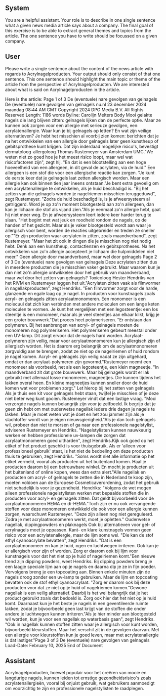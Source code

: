 ## System

You are a helpful assistant. Your role is to describe in one single sentence what a given news media article says about a company. The final goal of this exercise is to be able to extract general themes and topics from the article. The one sentence you have to write should be focussed on a given company.

## User


Please write a single sentence about the content of the news article with regards to Acrylnagelproducten. Your output should only consist of that one sentence.
This one sentence should highlight the main topic or theme of the article from the perspective of Acrylnagelproducten. We are interested about what is said on Acrylnagelproducten in the article.

Here is the article: Page 1 of 3
De (eventuele) nare gevolgen van gelnagels
De (eventuele) nare gevolgen van gelnagels
nu.nl
23 december 2024 maandag 08:44 AM GMT
Copyright 2024 DPG Media B.V. All Rights Reserved
Length: 1186 words
Byline: Carolijn Melters
Body
Mooi gelakte nagels die lang blijven zitten: gelnagels lijken dan de perfecte optie. Maar ze kunnen ook zorgen voor 
een allergie met serieuze gevolgen, een acrylatenallergie. Waar kun je bij gelnagels op letten? En wat zijn veilige 
alternatieven?
Je hebt het misschien al voorbij zien komen: berichten dat je na het ontwikkelen van een allergie door gelnagels 
later geen kunstheup of gebitsprothese kunt krijgen. 
Dat zijn inderdaad mogelijke risico's, bevestigt dermatoloog-allergoloog Thomas Rustemeyer van Amsterdam 
UMC."We weten niet zo goed hoe je het meest risico loopt, maar wel wat risicofactoren zijn", zegt hij. "En dat is een 
blootstelling aan een hoge hoeveelheid van een allergeen, in dit geval de acrylaten, via de huid." Een allergeen is 
een stof die voor een allergische reactie kan zorgen. "Je kunt de eerste keer dat je gelnagels laat zetten 
allergisch worden. Maar een allergie kan ook binnen tien jaar ineens ontstaan."Je bent extra gevoelig om een 
acrylatenallergie te ontwikkelen, als je huid beschadigd is. "Bij het zetten van die gelnagels worden je 
nagelriemen misschien teruggeduwd", zegt Rustemeyer. "Zodra de huid beschadigd is, is je afweersysteem al 
getriggerd. Word je op zo'n moment blootgesteld aan zo'n allergeen, dan kan je lichaam die stof als vijand 
zien."Als je eenmaal zo'n allergie hebt, gaat hij niet meer weg. En je afweersysteem leert iedere keer harder terug 
te slaan. "Het begint met wat jeuk en roodheid rondom de nagels, op de handen of het gezicht. Maar als je vaker 
blootgesteld wordt aan waar je allergisch voor bent, worden de reacties uitgebreider en treden ze sneller op.""Er 
zijn producten waar acrylaten in zitten, zoals maandverband", zegt Rustemeyer. "Maar het zit ook in dingen die je 
misschien nog niet nodig hebt. Denk aan een kunstheup, contactlenzen en gebitsprotheses. Na het ontwikkelen 
van zo'n allergie accepteert je lichaam die hulpmiddelen niet meer."
Geen allergie door maandverband, maar wel door gelnagels
Page 2 of 3
De (eventuele) nare gevolgen van gelnagels
Deze acrylaten zitten dus in meerdere producten die je misschien vaker gebruikt. Maar waarom kun je dan niet 
zo'n allergie ontwikkelen door het gebruik van maandverband, maar wel door het zetten van gelnagels? Toxicoloog 
Hester Hendriks van het RIVM en Rustemeyer leggen het uit."Acrylaten zitten vaak als filmvormer in 
nagellakproducten", zegt Hendriks. "Een filmvormer zorgt voor de harde, glanzende en egale laag op je nagel. In 
producten voor kunstnagels zoals acryl- en gelnagels zitten acrylaatmonomeren. Een monomeer is een molecuul 
dat zich kan verbinden met andere moleculen om een lange keten moleculen te vormen. Je kunt het vergelijken 
met een legosteentje: een los steentje is een monomeer, maar als je veel steentjes aan elkaar klikt, krijg je een 
groter bouwwerk."Dat proces heet polymeriseren. "Er ontstaan dan polymeren. Bij het aanbrengen van acryl- of 
gelnagels moeten de monomeren nog polymeriseren. Het polymeriseren gebeurt meestal onder een UV-lamp. Dit 
zorgt ervoor dat de nagels hard worden. Acrylaat-polymeren zijn veilig, maar voor acrylaatmonomeren kun je 
allergisch zijn of allergisch worden. Het is daarom erg belangrijk om de acrylaatmonomeren zorgvuldig aan te 
brengen, zodat ze niet op de nagelriemen of huid rondom je nagel komen. Acryl- en gelnagels zijn veilig nadat ze 
zijn uitgehard, omdat er dan acrylaat-polymeren zijn gevormd."Rustemeyer noemt een monomeer als voorbeeld, 
net als een legosteentje, een klein magneetje. "In maandverband zit dat grote bouwwerk. Maar bij gelnagels wordt 
er lak gebruikt met allemaal losse monomeren, magneetjes. Die kunnen tijdens het lakken overal heen. En kleine 
magneetjes kunnen sneller door de huid komen wat voor problemen zorgt."
Let hierop bij het zetten van gelnagels
Als je thuis een kit voor gelnagels hebt staan, twijfel je misschien of je deze niet beter weg kunt gooien. Rustemeyer 
vindt dat een lastige vraag. "Mooi verzorgde nagels kunnen belangrijk zijn voor je zelfbeeld. Ik begrijp dat je geen 
zin hebt om met ouderwetse nagellak iedere drie dagen je nagels te lakken. Maar je moet weten wat je doet en het 
zou jammer zijn als je slachtoffer wordt van je eigen nieuwsgierigheid."Als je dan toch gelnagels wil, probeer dan 
niet te morsen of ga naar een professionele nagelstylist, adviseren Rustemeyer en Hendriks. "Nagelstylisten 
kunnen nauwkeurig werken en hebben professionele uv-lampen die zorgen dat acrylaatmonomeren goed 
uitharden", zegt Hendriks.Kijk ook goed op het etiket of het product geschikt is voor thuisgebruik. Als er 'alleen voor 
professioneel gebruik' staat, is het niet de bedoeling om deze producten thuis te gebruiken, zegt Hendriks. "Soms 
wordt niet alle informatie op het etiket vermeld, vooral als producten uit het buitenland komen. Haal je producten 
daarom bij een betrouwbare winkel. En mocht je producten uit het buitenland of online kopen, wees dan extra 
alert."Alle nagellak en producten om acryl- of gelnagels te zetten die in Nederland te koop zijn, moeten voldoen 
aan de Europese Cosmeticaverordening, zodat het gebruik niet schadelijk is voor je gezondheid. Hendriks: 
"Volgens de wet mogen alleen professionele nagelstylisten werken met bepaalde stoffen die in producten voor 
acryl- en gelnagels zitten. Dat geldt bijvoorbeeld voor de acrylaatmonomeren HEMA en di-HEMA."Toch zijn er nu 
ook vervangende stoffen voor deze monomeren ontwikkeld die ook voor een allergie kunnen zorgen, waarschuwt 
Rustemeyer. "Deze zijn alleen nog niet gereguleerd. Zodra je met acrylaatmonomeren werkt, moet je opletten."
Ouderwetse nagellak, dippingpowders en plaknagels
Ook bij alternatieven voor gel- of acrylnagels moet je oppassen. Kant- en klare kunstnagels vormen geen risico 
voor een acrylatenallergie, maar de lijm soms wel. "Die kan de stof ethyl cyanoacrylate bevatten", zegt Hendriks. 
"Dat is een acrylaatmonomeer en kan je huid, ogen en luchtwegen irriteren. Ook kan je er allergisch voor zijn of 
worden. Zorg er daarom ook bij lijm voor kunstnagels voor dat het niet op je huid of nagelriemen komt."Een nieuwe 
trend zijn dipping powders, weet Hendriks. Bij dipping powders breng je een laagje speciale lijm aan op je nagels 
en daarna dip je ze in fijn poeder. Vervolgens breng je een topcoating aan. Binnen enkele minuten zijn de nagels 
droog zonder een uv-lamp te gebruiken. Maar de lijm en topcoating bevatten ook de stof ethyl cyanoacrylaat. "Zorg 
er daarom ook bij deze producten voor dat ze niet op je huid of nagelriemen komen."Gewone nagellak is een 
veilig alternatief. Daarbij is het wel belangrijk dat je het product gebruikt zoals dat bedoeld is. Zorg ook hier dat het 
niet op je huid komt. Daarnaast kun je het beste je nagels in een geventileerde ruimte lakken, zodat je bijvoorbeeld 
geen last krijgt van de stoffen die onder andere je luchtwegen kunnen irriteren."Als je hier minder aan blootgesteld 
wil worden, kun je voor een nagellak op waterbasis gaan", zegt Hendriks. "Ook in nagellak kunnen stoffen zitten 
waar je allergisch voor kunt worden, bijvoorbeeld kleurstoffen. Maar het verschil zit in de gevolgen daarvan. Met 
een allergie voor kleurstoffen kun je goed leven, maar met acrylatenallergie is dat lastiger."Page 3 of 3
De (eventuele) nare gevolgen van gelnagels
Load-Date: February 10, 2025
End of Document
            

## Assistant

Acrylnagelproducten, hoewel populair voor het creëren van mooie en langdurige nagels, kunnen leiden tot ernstige gezondheidsrisico's zoals acrylatenallergieën, vooral bij onjuist gebruik, wat gebruikers aanmoedigt om voorzichtig te zijn en professionele nagelstylisten te raadplegen.

